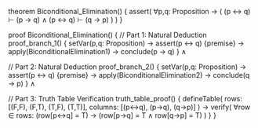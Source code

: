 theorem Biconditional_Elimination() {
  assert(
    ∀p,q: Proposition → (
      (p ↔ q) ⊢ (p → q) ∧
      (p ↔ q) ⊢ (q → p)
    )
  )
}

proof Biconditional_Elimination() {
  // Part 1: Natural Deduction
  proof_branch_1() {
    setVar(p,q: Proposition) →
    assert(p ↔ q) {premise} →
    apply(BiconditionalElimination1) →
    conclude(p → q)
  } ∧

  // Part 2: Natural Deduction
  proof_branch_2() {
    setVar(p,q: Proposition) →
    assert(p ↔ q) {premise} →
    apply(BiconditionalElimination2) →
    conclude(q → p)
  } ∧

  // Part 3: Truth Table Verification
  truth_table_proof() {
    defineTable(
      rows: [(F,F), (F,T), (T,F), (T,T)],
      columns: [(p↔q), (p→q), (q→p)]
    ) →
    verify(
      ∀row ∈ rows: 
        (row[p↔q] = T) → 
        (row[p→q] = T ∧ row[q→p] = T)
    )
  }
}